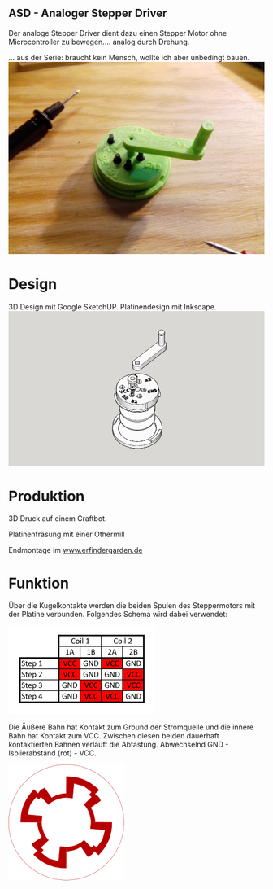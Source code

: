 ##  ASD - Analoger Stepper Driver  ##

Der analoge Stepper Driver dient dazu einen Stepper Motor ohne Microcontroller zu bewegen.... analog durch Drehung.

... aus der Serie: braucht kein Mensch, wollte ich aber unbedingt bauen.
![](https://github.com/minirevollo/ASD-analoger-stepper-driver/blob/master/IMG_20171012_211659.jpg)


# Design #

3D Design mit Google SketchUP. Platinendesign mit Inkscape.
![](https://github.com/minirevollo/ASD-analoger-stepper-driver/blob/master/ADS%20Analoger%20Stepper%20Driver%201.jpg)
# Produktion #

3D Druck auf einem Craftbot.

Platinenfräsung mit einer Othermill

Endmontage im www.erfindergarden.de

# Funktion #

Über die Kugelkontakte werden die beiden Spulen des Steppermotors mit der Platine verbunden. Folgendes Schema wird dabei verwendet:

![](https://github.com/minirevollo/ASD-analoger-stepper-driver/blob/master/ASD%20Ansteuerung.png)

Die Äußere Bahn hat Kontakt zum Ground der Stromquelle und die innere Bahn hat Kontakt zum VCC. Zwischen diesen beiden dauerhaft kontaktierten Bahnen verläuft die Abtastung. Abwechselnd GND - Isolierabstand (rot) - VCC.

![](https://github.com/minirevollo/ASD-analoger-stepper-driver/blob/master/ASD%20AnalogerStepperDriver.svg)

